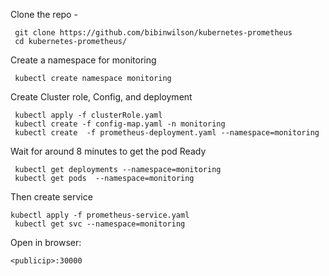 
Clone the repo - 
 
     git clone https://github.com/bibinwilson/kubernetes-prometheus
     cd kubernetes-prometheus/
     
Create a namespace for monitoring

     kubectl create namespace monitoring

Create Cluster role, Config, and deployment

     kubectl apply -f clusterRole.yaml
     kubectl create -f config-map.yaml -n monitoring
     kubectl create  -f prometheus-deployment.yaml --namespace=monitoring

Wait for around 8 minutes to get the pod Ready 

     kubectl get deployments --namespace=monitoring
     kubectl get pods  --namespace=monitoring

Then create service   

    kubectl apply -f prometheus-service.yaml
     kubectl get svc --namespace=monitoring

Open in browser:

    <publicip>:30000
